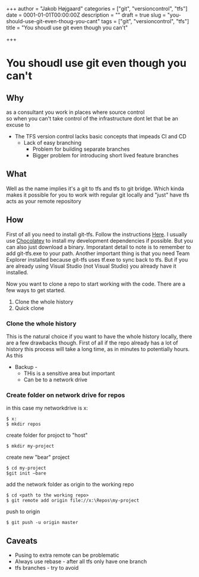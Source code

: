 +++
author = "Jakob Højgaard"
categories = ["git", "versioncontrol", "tfs"]
date = 0001-01-01T00:00:00Z
description = ""
draft = true
slug = "you-should-use-git-even-thoug-you-cant"
tags = ["git", "versioncontrol", "tfs"]
title = "You shoudl use git even though you can't"

+++

# You shoudl use git even though you can't

## Why

as a consultant you work in places where source control  
so when you can't take control of the infrastructure dont let that be an excuse to 

* The TFS version control lacks basic concepts that impeads CI and CD 
  * Lack of easy branching
    * Problem for building separate branches
    * Bigger problem for introducing short lived feature branches

## What

Well as the name implies it's a git to tfs and tfs to git bridge. Which kinda makes it possible for you to work with regular git locally and "just" have tfs acts as your remote repository

## How

First of all you need to install git-tfs. Follow the instructions [Here](https://github.com/git-tfs/git-tfs). I usually use [Chocolatey](https://chocolatey.org/) to install my development dependencies if possible. But you can also just download a binary. Imporatant detail to note is to remember to add git-tfs.exe to your path.
Another important thing is that you need Team Explorer installed because git-tfs uses tf.exe to sync back to tfs. But if you are already using Visual Studio (not Visual Studio) you already have it installed.


Now you want to clone a repo to start working with the code. There are a few ways to get started.

1. Clone the whole history
2. Quick clone

### Clone the whole history

This is the natural choice if you want to have the whole history locally, there are a few drawbacks though. First of all if the repo already has a lot of history this process will take a long time, as in minutes to potentially hours. As this 

* Backup -
    * THis is a sensitive area but important
    * Can be to a network drive

### Create folder on network drive for repos

in this case my networkdrive is x:

``` 
$ x:
$ mkdir repos
```

create folder for projoct to "host"

```
$ mkdir my-project
```

create new "bear" project

```
$ cd my-project
$git init —bare
```

add the network folder as origin to the working repo

```
$ cd <path to the working repo>
$ git remote add origin file://x:\Repos\my-project
```

push to origin

```
$ git push -u origin master
```

## Caveats

- Pusing to extra remote can be problematic
- Always use rebase - after all tfs only have one branch
- tfs branches - try to avoid